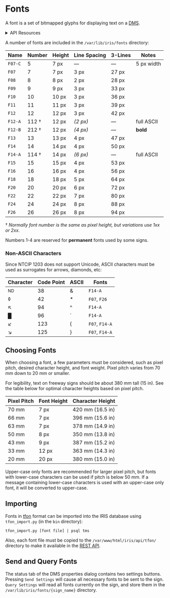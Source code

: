 # Fonts

A font is a set of bitmapped glyphs for displaying text on a [DMS].

<details>
<summary>API Resources</summary>

* `iris/api/font` (primary)
* `iris/api/tfon/{name}.tfon`

| Access  | Primary           |
|---------|-------------------|
| 👁️  View | name, font_number |

</details>

A number of fonts are included in the `/var/lib/iris/fonts` directory:

Name    | Number | Height | Line Spacing | 3-Lines | Notes
--------|--------|--------|--------------|---------|-----------
`F07-C` | 5      | 7 px   | —            | —       | 5 px width
`F07`   | 7      | 7 px   | 3 px         | 27 px   |
`F08`   | 8      | 8 px   | 2 px         | 28 px   |
`F09`   | 9      | 9 px   | 3 px         | 33 px   |
`F10`   | 10     | 10 px  | 3 px         | 36 px   |
`F11`   | 11     | 11 px  | 3 px         | 39 px   |
`F12`   | 12     | 12 px  | 3 px         | 42 px   |
`F12-A` | 112 †  | 12 px  | _(2 px)_     | —       | full ASCII
`F12-B` | 212 †  | 12 px  | _(4 px)_     | —       | **bold**
`F13`   | 13     | 13 px  | 4 px         | 47 px   |
`F14`   | 14     | 14 px  | 4 px         | 50 px   |
`F14-A` | 114 †  | 14 px  | _(6 px)_     | —       | full ASCII
`F15`   | 15     | 15 px  | 4 px         | 53 px   |
`F16`   | 16     | 16 px  | 4 px         | 56 px   |
`F18`   | 18     | 18 px  | 5 px         | 64 px   |
`F20`   | 20     | 20 px  | 6 px         | 72 px   |
`F22`   | 22     | 22 px  | 7 px         | 80 px   |
`F24`   | 24     | 24 px  | 8 px         | 88 px   |
`F26`   | 26     | 26 px  | 8 px         | 94 px   |

† _Normally font number is the same as pixel height, but variations use
1xx or 2xx._

Numbers 1-4 are reserved for **permanent** fonts used by some signs.

### Non-ASCII Characters

Since NTCIP 1203 does not support Unicode, ASCII characters must be used as
surrogates for arrows, diamonds, etc:

| Character     | Code Point | ASCII | Fonts
|---------------|------------|-------|----------------------
| <sup>ND</sup> | 38         | &     | `F14-A`
| ◊             | 42         | *     | `F07`, `F26`
| ↖             | 94         | ^     | `F14-A`
| █             | 96         | \`    | `F14-A`
| ↙             | 123        | {     | `F07`, `F14-A`
| ↘             | 125        | }     | `F07`, `F14-A`

## Choosing Fonts

When choosing a font, a few parameters must be considered, such as pixel pitch,
desired character height, and font weight.  Pixel pitch varies from 70 mm down
to 20 mm or smaller.

For legibility, text on freeway signs should be about 380 mm tall (15 in).  See
the table below for optimal character heights based on pixel pitch.

Pixel Pitch | Font Height | Character Height
------------|-------------|-----------------
70 mm       | 7 px        | 420 mm (16.5 in)
66 mm       | 7 px        | 396 mm (15.6 in)
63 mm       | 7 px        | 378 mm (14.9 in)
50 mm       | 8 px        | 350 mm (13.8 in)
43 mm       | 9 px        | 387 mm (15.2 in)
33 mm       | 12 px       | 363 mm (14.3 in)
20 mm       | 20 px       | 380 mm (15.0 in)

Upper-case only fonts are recommended for larger pixel pitch, but fonts with
lower-case characters can be used if pitch is below 50 mm.  If a message
containing lower-case characters is used with an upper-case only font, it will
be converted to upper-case.

## Importing

Fonts in [tfon] format can be imported into the IRIS database using
`tfon_import.py` (in the `bin` directory):

```
tfon_import.py [font file] | psql tms
```

Also, each font file must be copied to the `/var/www/html/iris/api/tfon/`
directory to make it available in the [REST API].

## Send and Query Fonts

The status tab of the DMS properties dialog contains two settings buttons.
Pressing `Send Settings` will cause all necessary fonts to be sent to the sign.
`Query Settings` will read all fonts currently on the sign, and store them in
the `/var/lib/iris/fonts/{sign_name}` directory.


[BDF]: https://en.wikipedia.org/wiki/Glyph_Bitmap_Distribution_Format
[DMS]: dms.html
[fontu]: https://github.com/DougLau/tfon/tree/main/fontu
[REST API]: rest_api.html
[tfon]: https://github.com/DougLau/tfon/tree/main/tfon
